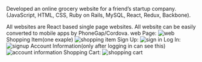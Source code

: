 Developed an online grocery website for a friend’s startup company. (JavaScript, HTML, CSS, Ruby on Rails, MySQL, React, Redux, Backbone).

All websites are React based single page websites.
All website can be easily converted to mobile apps by PhoneGap/Cordova.
web Page:
![web](https://user-images.githubusercontent.com/29580346/42491839-57450f16-83cb-11e8-94fe-4f86ed3d1769.png)
Shopping Item(one exaple)
![shopping item](https://user-images.githubusercontent.com/29580346/42491848-6434e7e6-83cb-11e8-857a-6b6505a3541e.png)
Sign Up:
![sign in](https://user-images.githubusercontent.com/29580346/42492013-2ed7171c-83cc-11e8-902b-0e21d33daeae.png)
Log In:
![signup](https://user-images.githubusercontent.com/29580346/42492014-2f018f56-83cc-11e8-99ac-e872b906297d.png)
Account Information(only after logging in can see this)
![account information](https://user-images.githubusercontent.com/29580346/42491841-5c87d760-83cb-11e8-9bc1-479eaf57de9b.png)
Shopping Cart:
![shopping cart](https://user-images.githubusercontent.com/29580346/42491846-60eba886-83cb-11e8-920b-a209c09d45f7.png)
